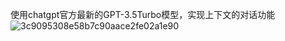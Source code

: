 使用chatgpt官方最新的GPT-3.5Turbo模型，实现上下文的对话功能
![3c9095308e58b7c90aace2fe02a1e90](https://user-images.githubusercontent.com/16174175/223343397-496c0f64-91bf-4605-9d2d-59e7181ada39.jpg)

